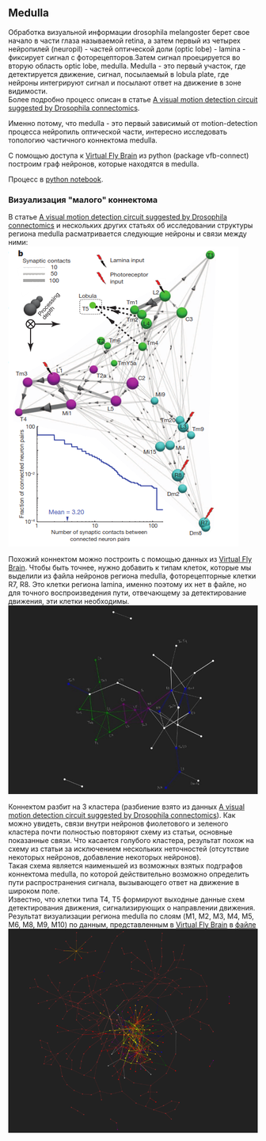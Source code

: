 ## Medulla  
Обработка визуальной информации drosophila melangoster берет свое начало в части глаза называемой retina, а затем первый из четырех нейропилей (neuropil) - частей оптической доли (optic lobe) - lamina - фиксирует сигнал с фоторецепторов.Затем сигнал проецируется во вторую область optic lobe, medulla. Medulla - это первый участок, где детектируется движение, сигнал, посылаемый в lobula plate, где нейроны интегрируют сигнал и посылают ответ на движение в зоне видимости.   
Более подробно процесс описан в статье [A visual motion detection circuit suggested by Drosophila connectomics](https://github.com/kseniashilova/SpikingNeuralNetwork/blob/main/A%20visual%20motion%20detection%20circuit%202.pdf).  
  
Именно потому, что medulla - это первый зависимый от motion-detection процесса нейропиль оптической части, интересно исследовать топологию частичного коннектома medulla.  
  
С помощью доступа к [Virtual Fly Brain](https://www.virtualflybrain.org/) из python (package vfb-connect) построим граф нейронов, которые находятся в medulla. 

Процесс в [python notebook](https://github.com/kseniashilova/VisualSystem/blob/main/VBF.ipynb).  
### Визуализация "малого" коннектома  
В статье [A visual motion detection circuit suggested by Drosophila connectomics](https://github.com/kseniashilova/SpikingNeuralNetwork/blob/main/A%20visual%20motion%20detection%20circuit%202.pdf) и нескольких других статьях об исследовании структуры региона medulla расматривается следующие нейроны и связи между ними:  
![](https://github.com/kseniashilova/VisualSystem/blob/main/pic/small_connectome.png)   
  
Похожий коннектом можно построить с помощью данных из [Virtual Fly Brain](https://www.virtualflybrain.org/). Чтобы быть точнее, нужно добавить к типам клеток, которые мы выделили из файла нейронов региона medulla, фоторецепторные клетки R7, R8. Это клетки региона lamina, именно поэтому их нет в файле, но для точного воспроизведения пути, отвечающему за детектирование движения, эти клетки необходимы.   
![](https://github.com/kseniashilova/VisualSystem/blob/main/pic/3_small_groups.jpg)    
  
   
 Коннектом разбит на 3 кластера (разбиение взято из данных [A visual motion detection circuit suggested by Drosophila connectomics](https://github.com/kseniashilova/SpikingNeuralNetwork/blob/main/A%20visual%20motion%20detection%20circuit%202.pdf)). Как можно увидеть, связи внутри нейронов фиолетового и зеленого кластера почти полностью повторяют схему из статьи, основные показанные связи. Что касается голубого кластера, результат похож на схему из статьи за исключением нескольких неточностей (отсутствие некоторых нейронов, добавление некоторых нейронов).   
Такая схема является наименьшей из возможных взятых подграфов коннектома medulla, по которой действительно возможно определить пути распространения сигнала, вызывающего ответ на движение в широком поле.    
Известно, что клетки типа T4, T5 формируют выходные данные схем детектирования движения, сигнализирующих о направлении движения.
Результат визуализации региона medulla по слоям (M1, M2, M3, M4, M5, M6, M8, M9, M10) по данным, представленным в [Virtual Fly Brain](https://www.virtualflybrain.org/) в [файле](https://github.com/kseniashilova/VisualSystem/blob/main/optic_VBF2.html)    
![](https://github.com/kseniashilova/VisualSystem/blob/main/pic/M1_M10_medulla.png) 
